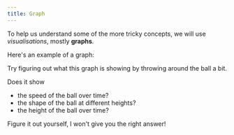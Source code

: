 ```yaml
---
title: Graph
---
```


<script>
    var sim = createSimulation({
        initialize: function(simulation) {
			var p = simulation.parameters;
			p.friction = 0.1;
			p.gravityAcceleration = 1;
			p.dragStrength = 2;
            //p.isOnlyHardSpheres = true;
            //p.coefficientOfRestitution = 0.95;

			var particle = new Particle();
			v2.set(particle.position, 0, particle.radius - simulation.boxBounds.height / 2);
			addParticle(simulation, particle);

			setToolbarAvailableTools(simulation.toolbar, ["move"]);
        },
    });
</script>

To help us understand some of the more tricky concepts, we will use _visualisations_, mostly **graphs**.

Here's an example of a graph:

<script>
	createTimeSeriesHere({
		timeRange: 50,
		yMax: sim.boxBounds.height,
		update: function(graph) {
            var particle = sim.particles[0];
			var height = particle.position[1] + sim.boxBounds.height / 2 - particle.radius;
			return {time: sim.time, data: [height]};
		},
	})
</script>

Try figuring out what this graph is showing by throwing around the ball a bit.

Does it show

* the speed of the ball over time?
* the shape of the ball at different heights?
* the height of the ball over time?

Figure it out yourself, I won't give you the right answer!